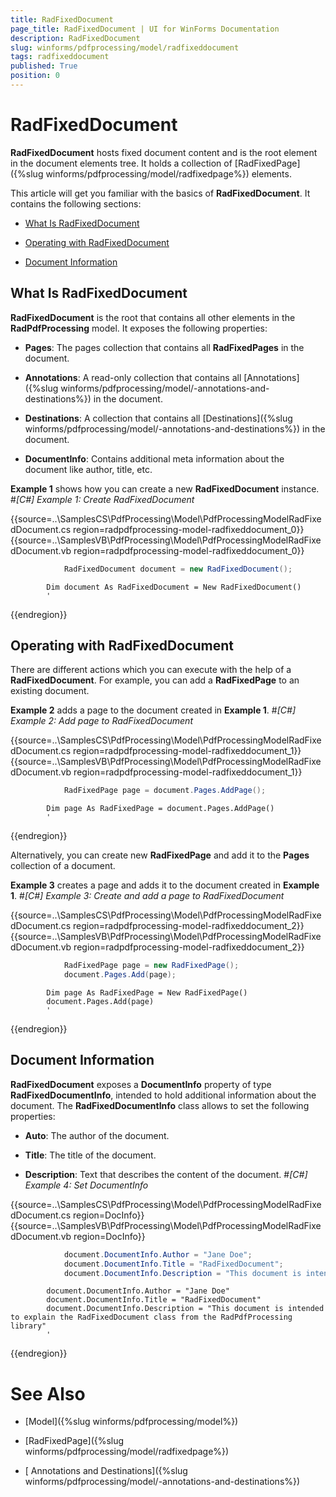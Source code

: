```yaml
---
title: RadFixedDocument
page_title: RadFixedDocument | UI for WinForms Documentation
description: RadFixedDocument
slug: winforms/pdfprocessing/model/radfixeddocument
tags: radfixeddocument
published: True
position: 0
---
```


# RadFixedDocument



__RadFixedDocument__ hosts fixed document content and is the root element in the document elements tree. It holds a collection of [RadFixedPage]({%slug winforms/pdfprocessing/model/radfixedpage%})  elements.
      

This article will get you familiar with the basics of __RadFixedDocument__. It contains the following sections:
      

* [What Is RadFixedDocument](#what-is-radfixeddocument)

* [Operating with RadFixedDocument](#operating-with-radfixeddocument)

* [Document Information](#-document-information)

## What Is RadFixedDocument

__RadFixedDocument__ is the root that contains all other elements in the __RadPdfProcessing__ model. It exposes the following properties:
        

* __Pages__: The pages collection that contains all __RadFixedPages__ in the document.
            

* __Annotations__: A read-only collection that contains all [Annotations]({%slug winforms/pdfprocessing/model/-annotations-and-destinations%}) in the document.
            

* __Destinations__: A collection that contains all [Destinations]({%slug winforms/pdfprocessing/model/-annotations-and-destinations%}) in the document.
            

* __DocumentInfo__: Contains additional meta information about the document like author, title, etc. 
            

__Example 1__ shows how you can create a new __RadFixedDocument__ instance.
        #_[C#] Example 1: Create RadFixedDocument_

	



{{source=..\SamplesCS\PdfProcessing\Model\PdfProcessingModelRadFixedDocument.cs region=radpdfprocessing-model-radfixeddocument_0}} 
{{source=..\SamplesVB\PdfProcessing\Model\PdfProcessingModelRadFixedDocument.vb region=radpdfprocessing-model-radfixeddocument_0}} 

````C#
            RadFixedDocument document = new RadFixedDocument();
````
````VB.NET
        Dim document As RadFixedDocument = New RadFixedDocument()
        '
````

{{endregion}} 




## Operating with RadFixedDocument

There are different actions which you can execute with the help of a __RadFixedDocument__. For example, you can add a __RadFixedPage__ to an existing document.
        

__Example 2__ adds a page to the document created in __Example 1__.
        #_[C#] Example 2: Add page to RadFixedDocument_

	



{{source=..\SamplesCS\PdfProcessing\Model\PdfProcessingModelRadFixedDocument.cs region=radpdfprocessing-model-radfixeddocument_1}} 
{{source=..\SamplesVB\PdfProcessing\Model\PdfProcessingModelRadFixedDocument.vb region=radpdfprocessing-model-radfixeddocument_1}} 

````C#
            RadFixedPage page = document.Pages.AddPage();
````
````VB.NET
        Dim page As RadFixedPage = document.Pages.AddPage()
        '
````

{{endregion}} 




Alternatively, you can create new __RadFixedPage__ and add it to the __Pages__ collection of a document.
        

__Example 3__ creates a page and adds it to the document created in __Example 1__.
        #_[C#] Example 3: Create and add a page to RadFixedDocument_

	



{{source=..\SamplesCS\PdfProcessing\Model\PdfProcessingModelRadFixedDocument.cs region=radpdfprocessing-model-radfixeddocument_2}} 
{{source=..\SamplesVB\PdfProcessing\Model\PdfProcessingModelRadFixedDocument.vb region=radpdfprocessing-model-radfixeddocument_2}} 

````C#
            RadFixedPage page = new RadFixedPage();
            document.Pages.Add(page);
````
````VB.NET
        Dim page As RadFixedPage = New RadFixedPage()
        document.Pages.Add(page)
        '
````

{{endregion}} 




##  Document Information

__RadFixedDocument__ exposes a __DocumentInfo__ property of type __RadFixedDocumentInfo__, 
          intended to hold additional information about the document. The __RadFixedDocumentInfo__ class allows to set the following properties:
        

* __Auto__: The author of the document.
            

* __Title__: The title of the document.
            

* __Description__: Text that describes the content of the document.
            #_[C#] Example 4: Set DocumentInfo_

	



{{source=..\SamplesCS\PdfProcessing\Model\PdfProcessingModelRadFixedDocument.cs region=DocInfo}} 
{{source=..\SamplesVB\PdfProcessing\Model\PdfProcessingModelRadFixedDocument.vb region=DocInfo}} 

````C#
            document.DocumentInfo.Author = "Jane Doe";
            document.DocumentInfo.Title = "RadFixedDocument";
            document.DocumentInfo.Description = "This document is intended to explain the RadFixedDocument class from the RadPdfProcessing library";
````
````VB.NET
        document.DocumentInfo.Author = "Jane Doe"
        document.DocumentInfo.Title = "RadFixedDocument"
        document.DocumentInfo.Description = "This document is intended to explain the RadFixedDocument class from the RadPdfProcessing library"
        '
````

{{endregion}} 




# See Also

 * [Model]({%slug winforms/pdfprocessing/model%})

 * [RadFixedPage]({%slug winforms/pdfprocessing/model/radfixedpage%})

 * [ Annotations and Destinations]({%slug winforms/pdfprocessing/model/-annotations-and-destinations%})
